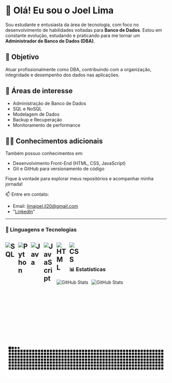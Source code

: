 # 👋 Olá! Eu sou o Joel Lima

Sou estudante e entusiasta da área de tecnologia, com foco no desenvolvimento de habilidades voltadas para **Banco de Dados**. Estou em constante evolução, estudando e praticando para me tornar um **Administrador de Banco de Dados (DBA)**.

## 💼 Objetivo
Atuar profissionalmente como DBA, contribuindo com a organização, integridade e desempenho dos dados nas aplicações.

## 🎯 Áreas de interesse
- Administração de Banco de Dados
- SQL e NoSQL
- Modelagem de Dados
- Backup e Recuperação
- Monitoramento de performance

## 👨‍💻 Conhecimentos adicionais
Também possuo conhecimentos em:
- Desenvolvimento Front-End (HTML, CSS, JavaScript)
- Git e GitHub para versionamento de código

Fique à vontade para explorar meus repositórios e acompanhar minha jornada!

📫 Entre em contato:
- Email: limajoel.jl20@gmail.com
- "[LinkedIn](https://www.linkedin.com/in/joel-lima-143826346/)"

---
### 🤖 Linguagens e Tecnologias
<img 
    align="left" 
    alt="SQL"
    title="SQL" 
    width="30px" 
    style="padding-right: 10px;" 
  src="https://cdn.jsdelivr.net/gh/devicons/devicon@latest/icons/mysql/mysql-original.svg" 
/>
<img 
    align="left" 
    alt="Python"
    title="Python" 
    width="30px" 
    style="padding-right: 10px;" 
  src="https://cdn.jsdelivr.net/gh/devicons/devicon@latest/icons/python/python-original.svg"
/>
<img
    align="left" 
    alt="Java"
    title="Java" 
    width="30px" 
    style="padding-right: 10px;"
    src="https://cdn.jsdelivr.net/gh/devicons/devicon@latest/icons/java/java-original.svg" 
/>
<img
    align="left" 
    alt="JavaScript"
    title="JavaScript" 
    width="30px" 
    style="padding-right: 10px;"
    src="https://cdn.jsdelivr.net/gh/devicons/devicon@latest/icons/javascript/javascript-original.svg" 
/>
<img
    align="left" 
    alt="HTML"
    title="HTML" 
    width="30px" 
    style="padding-right: 10px;"
    src="https://cdn.jsdelivr.net/gh/devicons/devicon@latest/icons/html5/html5-original.svg" 
/>
<img
    align="left" 
    alt="CSS"
    title="CSS" 
    width="30px" 
    style="padding-right: 10px;"
    src="https://cdn.jsdelivr.net/gh/devicons/devicon@latest/icons/css3/css3-original.svg" 
/>
<br/>
<br/>
---

### 📊 Estatísticas

<p>
  <img 
    align="left" 
    alt="GitHub Stats" 
    height="200" 
    style="padding-right: 10px;" 
    src="https://github-readme-stats.vercel.app/api?username=JLimadasilva&show_icons=true&theme=tokyonight&include_all_commits=true&locale=pt-br" 
  />

<img 
      align="left" 
      alt="GitHub Stats" 
      height="200" 
      src="https://github-readme-stats.vercel.app/api/top-langs/?username=JLimadasilva&theme=tokyonight&layout=compact&custom_title=Tecnologias&langs_count=3" 
  />

</p>
<br/>
<br/>
<picture align="center">
  <source media="(prefers-color-scheme: dark)" srcset="https://raw.githubusercontent.com/JLimadasilva/JLimadasilva/output/github-contribution-grid-snake-dark.svg">
  <source media="(prefers-color-scheme: light)" srcset="https://raw.githubusercontent.com/JLimadasilva/JLimadasilva/output/github-contribution-grid-snake-dark.svg">
  <img align="center" alt="github contribution grid snake animation" src="https://raw.githubusercontent.com/JLimadasilva/JLimadasilva/output/github-contribution-grid-snake.svg">
</picture>





